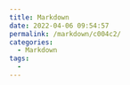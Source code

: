 ```yaml
---
title: Markdown
date: 2022-04-06 09:54:57
permalink: /markdown/c004c2/
categories:
  - Markdown
tags:
  - 
---
```


